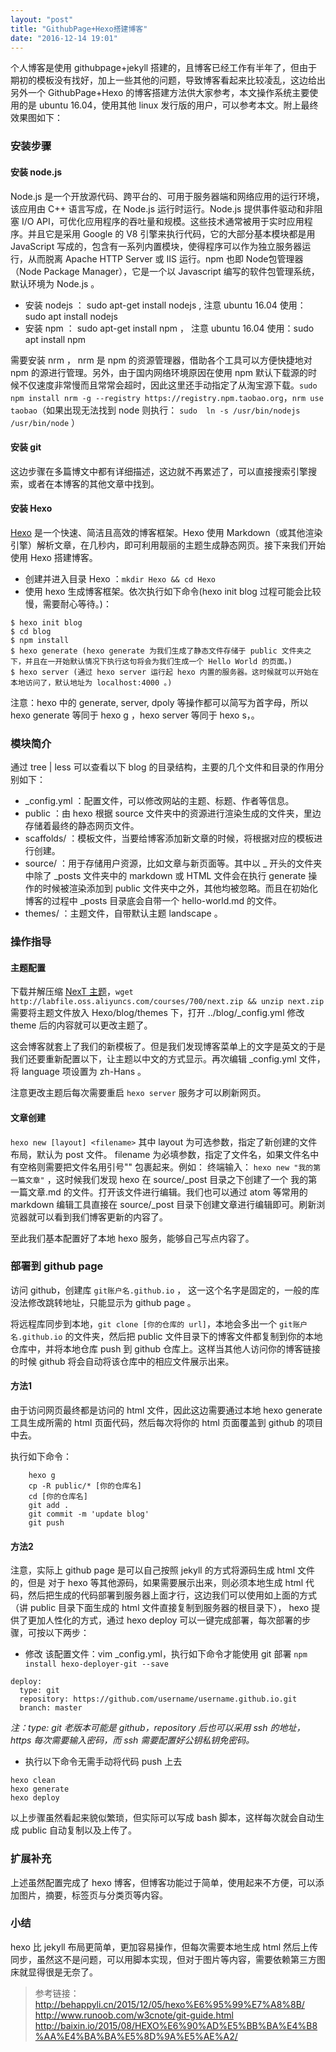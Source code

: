 ```yaml
---
layout: "post"
title: "GithubPage+Hexo搭建博客"
date: "2016-12-14 19:01"
---
```



个人博客是使用 githubpage+jekyll 搭建的，且博客已经工作有半年了，但由于期初的模板没有找好，加上一些其他的问题，导致博客看起来比较凌乱，这边给出另外一个 GithubPage+Hexo 的博客搭建方法供大家参考，本文操作系统主要使用的是 ubuntu 16.04，使用其他 linux 发行版的用户，可以参考本文。附上最终效果图如下：


### 安装步骤

#### 安装 node.js

Node.js 是一个开放源代码、跨平台的、可用于服务器端和网络应用的运行环境，该应用由 C++ 语言写成，在 Node.js 运行时运行。Node.js 提供事件驱动和非阻塞 I/O API，可优化应用程序的吞吐量和规模。这些技术通常被用于实时应用程序。并且它是采用 Google 的 V8 引擎来执行代码，它的大部分基本模块都是用 JavaScript 写成的，包含有一系列内置模块，使得程序可以作为独立服务器运行，从而脱离 Apache HTTP Server 或 IIS 运行。npm 也即 Node包管理器（Node Package Manager），它是一个以 Javascript 编写的软件包管理系统，默认环境为 Node.js 。

- 安装 nodejs ： sudo apt-get install nodejs , 注意 ubuntu 16.04 使用：sudo apt install nodejs
- 安装 npm ： sudo apt-get install npm ， 注意 ubuntu 16.04 使用：sudo apt install npm

需要安装 nrm ， nrm 是 npm 的资源管理器，借助各个工具可以方便快捷地对 npm 的源进行管理。另外，由于国内网络环境原因在使用 npm 默认下载源的时候不仅速度非常慢而且常常会超时，因此这里还手动指定了从淘宝源下载。`sudo npm install nrm -g --registry https://registry.npm.taobao.org`，`nrm use taobao`（如果出现无法找到 node 则执行： `sudo  ln -s /usr/bin/nodejs /usr/bin/node` ）

<!-- more -->


#### 安装 git

这边步骤在多篇博文中都有详细描述，这边就不再累述了，可以直接搜索引擎搜索，或者在本博客的其他文章中找到。


#### 安装 Hexo

[Hexo](https://hexo.io/zh-cn/) 是一个快速、简洁且高效的博客框架。Hexo 使用 Markdown（或其他渲染引擎）解析文章，在几秒内，即可利用靓丽的主题生成静态网页。接下来我们开始使用 Hexo 搭建博客。

- 创建并进入目录 Hexo ：`mkdir Hexo && cd Hexo`
- 使用 hexo 生成博客框架。依次执行如下命令(hexo init blog 过程可能会比较慢，需要耐心等待。)：
```
$ hexo init blog 
$ cd blog
$ npm install 
$ hexo generate (hexo generate 为我们生成了静态文件存储于 public 文件夹之下，并且在一开始默认情况下执行这句将会为我们生成一个 Hello World 的页面。)
$ hexo server (通过 hexo server 运行起 hexo 内置的服务器。这时候就可以开始在本地访问了，默认地址为 localhost:4000 。)
```
注意：hexo 中的 generate, server, dpoly 等操作都可以简写为首字母，所以 hexo generate 等同于 hexo g ，hexo server 等同于 hexo s，。


### 模块简介
通过 tree | less 可以查看以下 blog 的目录结构，主要的几个文件和目录的作用分别如下：
- _config.yml ：配置文件，可以修改网站的主题、标题、作者等信息。
- public ：由 hexo 根据 source 文件夹中的资源进行渲染生成的文件夹，里边存储着最终的静态网页文件。
- scaffolds/ ：模板文件，当要给博客添加新文章的时候，将根据对应的模板进行创建。
- source/ ：用于存储用户资源，比如文章与新页面等。其中以 _ 开头的文件夹中除了 _posts 文件夹中的 markdown 或 HTML 文件会在执行 generate 操作的时候被渲染添加到 public 文件夹中之外，其他均被忽略。而且在初始化博客的过程中 _posts 目录底会自带一个 hello-world.md 的文件。
- themes/ ：主题文件，自带默认主题 landscape 。

### 操作指导

#### 主题配置

下载并解压缩 [NexT 主题](https://github.com/iissnan/hexo-theme-next)，`wget http://labfile.oss.aliyuncs.com/courses/700/next.zip && unzip next.zip` 需要将主题文件放入 Hexo/blog/themes 下，打开 ../blog/_config.yml 修改 theme 后的内容就可以更改主题了。

这会博客就套上了我们的新模板了。但是我们发现博客菜单上的文字是英文的于是我们还要重新配置以下，让主题以中文的方式显示。再次编辑 _config.yml 文件，将 language 项设置为 zh-Hans 。

注意更改主题后每次需要重启 `hexo server` 服务才可以刷新网页。


#### 文章创建

`hexo new [layout] <filename>` 其中 layout 为可选参数，指定了新创建的文件布局，默认为 post 文件。 filename 为必填参数，指定了文件名，如果文件名中有空格则需要把文件名用引号"" 包裹起来。例如： 终端输入：  `hexo new "我的第一篇文章"` ，这时候我们发现 hexo 在 source/_post 目录之下创建了一个 我的第一篇文章.md 的文件。打开该文件进行编辑。我们也可以通过 atom 等常用的 markdown 编辑工具直接在 source/_post 目录下创建文章进行编辑即可。刷新浏览器就可以看到我们博客更新的内容了。

至此我们基本配置好了本地 hexo 服务，能够自己写点内容了。


### 部署到 github page

访问 github，创建库 `git账户名.github.io` ， 这一这个名字是固定的，一般的库没法修改跳转地址，只能显示为 github page 。

将远程库同步到本地，`git clone [你的仓库的 url]`，本地会多出一个 `git账户名.github.io` 的文件夹，然后把 public 文件目录下的博客文件都复制到你的本地仓库中，并将本地仓库 push 到 github 仓库上。这样当其他人访问你的博客链接的时候 github 将会自动将该仓库中的相应文件展示出来。

#### 方法1
由于访问网页最终都是访问的 html 文件，因此这边需要通过本地 hexo generate 工具生成所需的 html 页面代码，然后每次将你的 html 页面覆盖到 github 的项目中去。

执行如下命令：
```
	hexo g
	cp -R public/* [你的仓库名]
	cd [你的仓库名]
	git add .
	git commit -m 'update blog'
	git push
```

#### 方法2

注意，实际上 github page 是可以自己按照 jekyll 的方式将源码生成 html 文件的，但是 对于 hexo 等其他源码，如果需要展示出来，则必须本地生成 html 代码，然后把生成的代码部署到服务器上面才行，这边我们可以使用如上面的方式（讲 public 目录下面生成的 html 文件直接复制到服务器的根目录下）， hexo 提供了更加人性化的方式，通过 hexo deploy 可以一键完成部署，每次部署的步骤，可按以下两步：

- 修改 该配置文件：vim _config.yml，执行如下命令才能使用 git 部署 `npm install hexo-deployer-git --save`
```
deploy:
  type: git
  repository: https://github.com/username/username.github.io.git
  branch: master
```
*注：type: git 老版本可能是 github，repository 后也可以采用 ssh 的地址，https 每次需要输入密码，而 ssh 需要配置好公钥私钥免密码。*

- 执行以下命令无需手动将代码 push 上去
```
hexo clean
hexo generate
hexo deploy
```

以上步骤虽然看起来貌似繁琐，但实际可以写成 bash 脚本，这样每次就会自动生成 public 自动复制以及上传了。


### 扩展补充

上述虽然配置完成了 hexo 博客，但博客功能过于简单，使用起来不方便，可以添加图片，摘要，标签页与分类页等内容。


### 小结

hexo 比 jekyll 布局更简单，更加容易操作，但每次需要本地生成 html 然后上传同步，虽然这不是问题，可以用脚本实现，但对于图片等内容，需要依赖第三方图床就显得很是无奈了。


> 参考链接：
> http://behappyli.cn/2015/12/05/hexo%E6%95%99%E7%A8%8B/
> http://www.runoob.com/w3cnote/git-guide.html
> http://baixin.io/2015/08/HEXO%E6%90%AD%E5%BB%BA%E4%B8%AA%E4%BA%BA%E5%8D%9A%E5%AE%A2/
